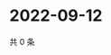 # 2022-09-12

共 0 条

<!-- BEGIN WEIBO -->
<!-- 最后更新时间 Mon Sep 12 2022 05:01:17 GMT+0800 (China Standard Time) -->

<!-- END WEIBO -->
